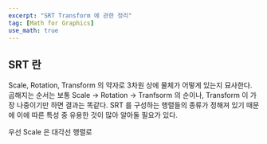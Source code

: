 ```yaml
---
excerpt: "SRT Transform 에 관한 정리"
tag: [Math for Graphics]
use_math: true
---
```


## SRT 란

Scale, Rotation, Transform 의 약자로 3차원 상에 물체가 어떻게 있는지 묘사한다. 곱해지는 순서는 보통 Scale -> Rotation -> Tranfsorm 의 순이나, Transform 이 가장 나중이기만 하면 결과는 똑같다. SRT 를 구성하는 행렬들의 종류가 정해져 있기 때문에 이에 따른 특성 중 유용한 것이 많아 알아둘 필요가 있다.

우선 Scale 은 대각선 행렬로 